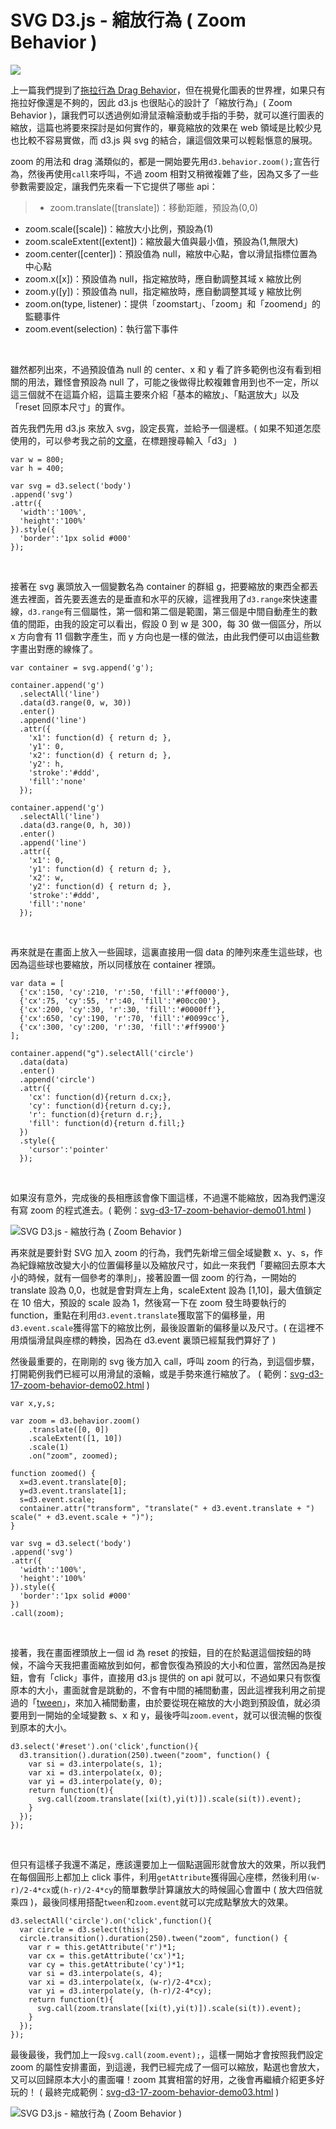 # SVG D3.js - 縮放行為 ( Zoom Behavior ) 

![](/img/articles/201509/svg-d3-17-zoom-behavior.jpg#preview-img) 

上一篇我們提到了[拖拉行為 Drag Behavior](http://www.oxxostudio.tw/articles/201509/svg-d3-16-drag-behavior.html)，但在視覺化圖表的世界裡，如果只有拖拉好像還是不夠的，因此 d3.js 也很貼心的設計了「縮放行為」( Zoom Behavior )，讓我們可以透過例如滑鼠滾輪滾動或手指的手勢，就可以進行圖表的縮放，這篇也將要來探討是如何實作的，畢竟縮放的效果在 web 領域是比較少見也比較不容易實做，而 d3.js 與 svg 的結合，讓這個效果可以輕鬆愜意的展現。

zoom 的用法和 drag 滿類似的，都是一開始要先用`d3.behavior.zoom();`宣告行為，然後再使用`call`來呼叫，不過 zoom 相對又稍微複雜了些，因為又多了一些參數需要設定，讓我們先來看一下它提供了哪些 api：

>- zoom.translate([translate])：移動距離，預設為(0,0)
- zoom.scale([scale])：縮放大小比例，預設為(1)
- zoom.scaleExtent([extent])：縮放最大值與最小值，預設為(1,無限大)
- zoom.center([center])：預設值為 null，縮放中心點，會以滑鼠指標位置為中心點
- zoom.x([x])：預設值為 null，指定縮放時，應自動調整其域 x 縮放比例
- zoom.y([y])：預設值為 null，指定縮放時，應自動調整其域 y 縮放比例
- zoom.on(type, listener)：提供「zoomstart」、「zoom」和「zoomend」的監聽事件
- zoom.event(selection)：執行當下事件

<br/>

雖然都列出來，不過預設值為 null 的 center、x 和 y 看了許多範例也沒有看到相關的用法，難怪會預設為 null 了，可能之後做得比較複雜會用到也不一定，所以這三個就不在這篇介紹，這篇主要來介紹「基本的縮放」、「點選放大」以及「reset 回原本尺寸」的實作。

首先我們先用 d3.js 來放入 svg，設定長寬，並給予一個邊框。( 如果不知道怎麼使用的，可以參考我之前的[文章](http://www.oxxostudio.tw/list.html)，在標題搜尋輸入「d3」 )

	var w = 800;
	var h = 400;

	var svg = d3.select('body')
    .append('svg')
    .attr({
      'width':'100%',
      'height':'100%'
    }).style({
      'border':'1px solid #000'
    });

<br/>

接著在 svg 裏頭放入一個變數名為 container 的群組 g，把要縮放的東西全都丟進去裡面，首先要丟進去的是垂直和水平的灰線，這裡我用了`d3.range`來快速畫線，`d3.range`有三個屬性，第一個和第二個是範圍，第三個是中間自動產生的數值的間距，由我的設定可以看出，假設 0 到 w 是 300，每 30 做一個區分，所以 x 方向會有 11 個數字產生，而 y 方向也是一樣的做法，由此我們便可以由這些數字畫出對應的線條了。

	var container = svg.append('g');

	container.append('g')
	  .selectAll('line')
	  .data(d3.range(0, w, 30))
	  .enter()
	  .append('line')
	  .attr({
	    'x1': function(d) { return d; },
	    'y1': 0,
	    'x2': function(d) { return d; },
	    'y2': h,
	    'stroke':'#ddd',
	    'fill':'none'
	  });

	container.append('g')
	  .selectAll('line')
	  .data(d3.range(0, h, 30))
	  .enter()
	  .append('line')
	  .attr({
	    'x1': 0,
	    'y1': function(d) { return d; },
	    'x2': w,
	    'y2': function(d) { return d; },
	    'stroke':'#ddd',
	    'fill':'none'
	  });

<br/>

再來就是在畫面上放入一些圓球，這裏直接用一個 data 的陣列來產生這些球，也因為這些球也要縮放，所以同樣放在 container 裡頭。

	var data = [
	  {'cx':150, 'cy':210, 'r':50, 'fill':'#ff0000'},
	  {'cx':75, 'cy':55, 'r':40, 'fill':'#00cc00'},
	  {'cx':200, 'cy':30, 'r':30, 'fill':'#0000ff'},
	  {'cx':650, 'cy':190, 'r':70, 'fill':'#0099cc'},
	  {'cx':300, 'cy':200, 'r':30, 'fill':'#ff9900'}
	];

	container.append("g").selectAll('circle')
	  .data(data)
	  .enter()
	  .append('circle')
	  .attr({
	    'cx': function(d){return d.cx;},
	    'cy': function(d){return d.cy;},
	    'r': function(d){return d.r;},
	    'fill': function(d){return d.fill;}
	  })
	  .style({
	    'cursor':'pointer'
	  });

<br/>

如果沒有意外，完成後的長相應該會像下圖這樣，不過還不能縮放，因為我們還沒有寫 zoom 的程式進去。( 範例：[svg-d3-17-zoom-behavior-demo01.html](/demo/201509/svg-d3-17-zoom-behavior-demo01.html) )

![SVG D3.js - 縮放行為 ( Zoom Behavior )](/img/articles/201509/20150915_1_02.jpg)

再來就是要針對 SVG 加入 zoom 的行為，我們先新增三個全域變數 x、y、s，作為紀錄縮放改變大小的位置偏移量以及縮放尺寸，如此一來我們「要縮回去原本大小的時候，就有一個參考的準則」，接著設置一個 zoom 的行為，一開始的 translate 設為 0,0，也就是會對齊左上角，scaleExtent 設為 [1,10]，最大值鎖定在 10 倍大，預設的 scale 設為 1，然後寫一下在 zoom 發生時要執行的 function，重點在利用`d3.event.translate`獲取當下的偏移量，用`d3.event.scale`獲得當下的縮放比例，最後設置新的偏移量以及尺寸。( 在這裡不用煩惱滑鼠與座標的轉換，因為在 d3.event 裏頭已經幫我們算好了 )

然後最重要的，在剛剛的 svg 後方加入 call，呼叫 zoom 的行為，到這個步驟，打開範例我們已經可以用滑鼠的滾輪，或是手勢來進行縮放了。
( 範例：[svg-d3-17-zoom-behavior-demo02.html](/demo/201509/svg-d3-17-zoom-behavior-demo02.html) )

	var x,y,s;

	var zoom = d3.behavior.zoom()
	    .translate([0, 0])
	    .scaleExtent([1, 10])
	    .scale(1)
	    .on("zoom", zoomed);

	function zoomed() {
	  x=d3.event.translate[0];
	  y=d3.event.translate[1];
	  s=d3.event.scale;
	  container.attr("transform", "translate(" + d3.event.translate + ") scale(" + d3.event.scale + ")");
	}

	var svg = d3.select('body')
	.append('svg')
	.attr({
	  'width':'100%',
	  'height':'100%'
	}).style({
	  'border':'1px solid #000'
	})
	.call(zoom);

<br/>

接著，我在畫面裡頭放上一個 id 為 reset 的按鈕，目的在於點選這個按鈕的時候，不論今天我把畫面縮放到如何，都會恢復為預設的大小和位置，當然因為是按鈕，會有「click」事件，直接用 d3.js 提供的 on api 就可以，不過如果只有恢復原本的大小，畫面就會是跳動的，不會有中間的補間動畫，因此這裡我利用之前提過的「[tween](http://www.oxxostudio.tw/articles/201509/svg-d3-15-transition-tween.html)」，來加入補間動畫，由於要從現在縮放的大小跑到預設值，就必須要用到一開始的全域變數 s、x 和 y，最後呼叫`zoom.event`，就可以很流暢的恢復到原本的大小。

	d3.select('#reset').on('click',function(){
	  d3.transition().duration(250).tween("zoom", function() {
	    var si = d3.interpolate(s, 1);
	    var xi = d3.interpolate(x, 0);
	    var yi = d3.interpolate(y, 0);
	    return function(t){
	      svg.call(zoom.translate([xi(t),yi(t)]).scale(si(t)).event);
	    }
	  });
	});

<br/>

但只有這樣子我還不滿足，應該還要加上一個點選圓形就會放大的效果，所以我們在每個圓形上都加上 click 事件，利用`getAttribute`獲得圓心座標，然後利用`(w-r)/2-4*cx`或`(h-r)/2-4*cy`的簡單數學計算讓放大的時候圓心會置中 ( 放大四倍就乘四 )，最後同樣用搭配`tween`和`zoom.event`就可以完成點擊放大的效果。

	d3.selectAll('circle').on('click',function(){
	  var circle = d3.select(this);
	  circle.transition().duration(250).tween("zoom", function() {
	    var r = this.getAttribute('r')*1;
	    var cx = this.getAttribute('cx')*1;
	    var cy = this.getAttribute('cy')*1;
	    var si = d3.interpolate(s, 4);
	    var xi = d3.interpolate(x, (w-r)/2-4*cx);
	    var yi = d3.interpolate(y, (h-r)/2-4*cy);
	    return function(t){
	      svg.call(zoom.translate([xi(t),yi(t)]).scale(si(t)).event);
	    }
	  });
	});

最後最後，我們加上一段`svg.call(zoom.event);`，這樣一開始才會按照我們設定 zoom 的屬性安排畫面，到這邊，我們已經完成了一個可以縮放，點選也會放大，又可以回歸原本大小的畫面囉！zoom 其實相當的好用，之後會再繼續介紹更多好玩的！ ( 最終完成範例：[svg-d3-17-zoom-behavior-demo03.html](/demo/201509/svg-d3-17-zoom-behavior-demo03.html) )

![SVG D3.js - 縮放行為 ( Zoom Behavior )](/img/articles/201509/20150915_1_03.gif)


